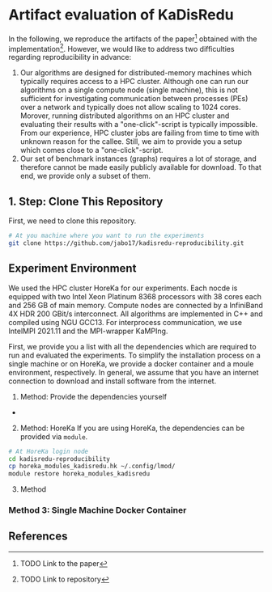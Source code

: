 # Artifact evaluation of KaDisRedu

In the following, we reproduce the artifacts of the paper[^1] obtained with the implementation[^2].
However, we would like to address two difficulties regarding reproducibility in advance:

1. Our algorithms are designed for distributed-memory machines which typically requires access to a HPC cluster.
Although one can run our algorithms on a single compute node (single machine), this is not sufficient for investigating communication between processes (PEs) over a network and typically does not allow scaling to 1024 cores.
Morover, running distributed algorithms on an HPC cluster and evaluating their results with a "one-click"-script is typically impossible.
From our experience, HPC cluster jobs are failing from time to time with unknown reason for the callee.
Still, we aim to provide you a setup which comes close to a "one-click"-script.
2. Our set of benchmark instances (graphs) requires a lot of storage, and therefore cannot be made easily publicly available for download.
To that end, we provide only a subset of them.

## 1. Step: Clone This Repository
First, we need to clone this repository.
```bash
# At you machine where you want to run the experiments
git clone https://github.com/jabo17/kadisredu-reproducibility.git
```

## Experiment Environment

We used the HPC cluster HoreKa for our experiments.
Each nocde is equipped with two Intel Xeon Platinum 8368 processors with 38 cores each and 256 GB of main memory.
Compute nodes are connected by a InfiniBand 4X HDR 200 GBit/s interconnect.
All algorithms are implemented in C++ and compiled using NGU GCC13.
For interprocess communication, we use IntelMPI 2021.11 and the MPI-wrapper KaMPIng.

First, we provide you a list with all the dependencies which are required to run and evaluated the experiments.
To simplify the installation process on a single machine or on HoreKa, we provide a docker container and a moule environment, respectively.
In general, we assume that you have an internet connection to download and install software from the internet.


1. Method: Provide the dependencies yourself
- 

2. Method: HoreKa
If you are using HoreKa, the dependencies can be provided via `module`.
```bash
# At HoreKa login node
cd kadisredu-reproducibility
cp horeka_modules_kadisredu.hk ~/.config/lmod/
module restore horeka_modules_kadisredu
```

3. Method 


### Method 3: Single Machine Docker Container






## References
[^1]: TODO Link to the paper
[^2]: TODO Link to repository

